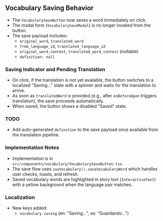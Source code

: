 ## Vocabulary Saving Behavior

- The `VocabularySaveButton` now saves a word immediately on click.
- The modal form (`VocabularySaveModal`) is no longer invoked from the button.
- The save payload includes:
  - `original_word`, `translated_word`
  - `from_language_id`, `translated_language_id`
  - `original_word_context`, `translated_word_context` (nullable)
  - `definition: null`

### Saving Indicator and Pending Translation

- On click, if the translation is not yet available, the button switches to a localized "Saving..." state with a spinner and waits for the translation to arrive.
- As soon as `translatedWord` is provided (e.g., after `onBeforeOpen` triggers translation), the save proceeds automatically.
- When saved, the button shows a disabled "Saved" state.

### TODO

- Add auto-generated `definition` to the save payload once available from the translation pipeline.

### Implementation Notes

- Implementation is in `src/components/vocabulary/VocabularySaveButton.tsx`.
- The save flow uses `useVocabulary().saveVocabularyWord` which handles user checks, toasts, and refresh.
- Saved vocabulary words are highlighted in story text (`InteractiveText`) with a yellow background when the language pair matches.

### Localization

- New keys added:
  - `vocabulary.saving` (en: "Saving...", es: "Guardando...")

